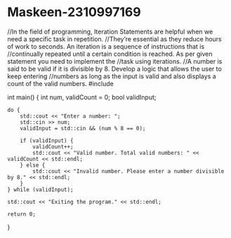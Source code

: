 # Maskeen-2310997169
//In the field of programming, Iteration Statements are helpful when we need a specific task in repetition.
//They’re essential as they reduce hours of work to seconds. An iteration is a sequence of instructions that is
//continually repeated until a certain condition is reached. As per given statement you need to implement the
//task using iterations.
//A number is said to be valid if it is divisible by 8. Develop a logic that allows the user to keep entering
//numbers as long as the input is valid and also displays a count of the valid numbers.
#include <iostream>

int main() {
    int num, validCount = 0;
    bool validInput;

    do {
        std::cout << "Enter a number: ";
        std::cin >> num;
        validInput = std::cin && (num % 8 == 0);

        if (validInput) {
            validCount++;
            std::cout << "Valid number. Total valid numbers: " << validCount << std::endl;
        } else {
            std::cout << "Invalid number. Please enter a number divisible by 8." << std::endl;
        }
    } while (validInput);

    std::cout << "Exiting the program." << std::endl;

    return 0;
}
